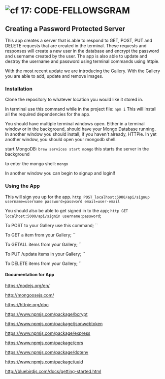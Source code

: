 ![cf](http://i.imgur.com/7v5ASc8.png) 17: CODE-FELLOWSGRAM
=====================================

## Creating a Password Protected Server
This app creates a server that is able to respond to GET, POST, PUT and DELETE requests that are created in the terminal. These requests and responses will create a new user in the database and encrypt the password and username created by the user. The app is also able to update and destroy the username and password using terminal commands using httpie.

With the most recent update we are introducing the Gallery.
With the Gallery you are able to add, update and remove images.


### Installation
Clone the repository to whatever location you would like it stored in.

In terminal use this command while in the project file:
 `npm i`
This will install all the required dependencies for the app.

You should have multiple terminal windows open. Either in a terminal window or in the background, should have your Mongo Database running. In another window you should install, if you haven't already, HTTPie. In yet another window, you should open your mongodb shell.

start MongoDB:
`brew services start mongo`
this starts the server in the background

to enter the mongo shell:
`mongo`

In another window you can begin to signup and login!!

### Using the App
This will sign you up for the app.
 `http POST localhost:5000/api/signup username=username password=password email=user-email`

 You should also be able to get signed in to the app;
 `http GET localhost:5000/api/signin username:password`;

 To POST to your Gallery use this command;
  ``

 To GET a item from your Gallery;
 ``

 To GETALL items from your Gallery;
 ``

 To PUT /update items in your Gallery;
 ``

 To DELETE items from your Gallery;
 ``





#### Documentation for App
https://nodejs.org/en/

http://mongoosejs.com/

https://httpie.org/doc

https://www.npmjs.com/package/bcrypt

https://www.npmjs.com/package/jsonwebtoken

https://www.npmjs.com/package/express

https://www.npmjs.com/package/cors

https://www.npmjs.com/package/dotenv

https://www.npmjs.com/package/uuid

http://bluebirdjs.com/docs/getting-started.html

